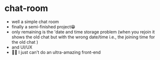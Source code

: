 # chat-room
- well a simple chat room
- finally a semi-finished project😁
- only remaining is the 'date and time storage problem (when you rejoin it shows the old chat but with the wrong date/time i.e., the joining time for the old chat )
- and UI/UX
- 🤷‍♂️ I just can't do an ultra-amazing front-end 
